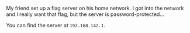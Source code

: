 My friend set up a flag server on his home network. I got into the network and
I really want that flag, but the server is password-protected...

You can find the server at `192.168.142.1`.
